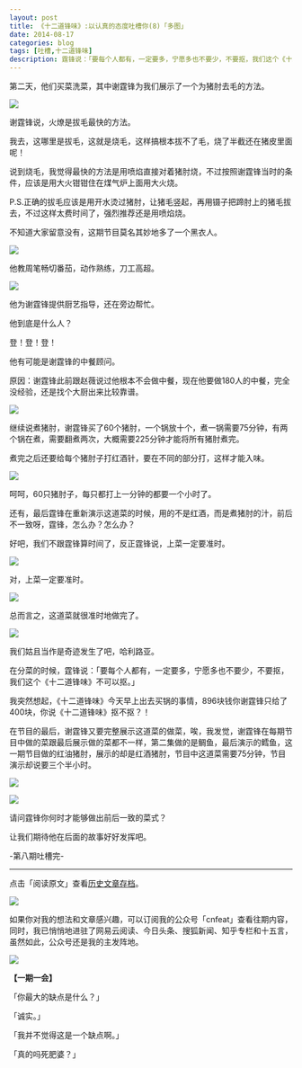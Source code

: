 ```yaml
---
layout: post
title: 《十二道锋味》:以认真的态度吐槽你(8)「多图」
date: 2014-08-17
categories: blog
tags: [吐槽,十二道锋味]
description: 霆锋说：「要每个人都有，一定要多，宁愿多也不要少，不要抠，我们这个《十二道锋味》不可以抠。」
---
```




第二天，他们买菜洗菜，其中谢霆锋为我们展示了一个为猪肘去毛的方法。

![](http://cnfeat.qiniudn.com/Image-2014-08-12-16-36-53.jpg)

谢霆锋说，火燎是拔毛最快的方法。

我去，这哪里是拔毛，这就是烧毛，这样搞根本拔不了毛，烧了半截还在猪皮里面呢！

说到烧毛，我觉得最快的方法是用喷焰直接对着猪肘烧，不过按照谢霆锋当时的条件，应该是用大火钳钳住在煤气炉上面用大火烧。

P.S.正确的拔毛应该是用开水烫过猪肘，让猪毛竖起，再用镊子把蹄肘上的猪毛拔去，不过这样太费时间了，强烈推荐还是用喷焰烧。

不知道大家留意没有，这期节目莫名其妙地多了一个黑衣人。

![](http://cnfeat.qiniudn.com/Image-2014-08-12-16-48-22.jpg)

他教周笔畅切番茄，动作熟练，刀工高超。

![](http://cnfeat.qiniudn.com/Image-2014-08-12-16-31-00.jpg)

他为谢霆锋提供厨艺指导，还在旁边帮忙。

他到底是什么人？

登！登！登！

他有可能是谢霆锋的中餐顾问。

原因：谢霆锋此前跟赵薇说过他根本不会做中餐，现在他要做180人的中餐，完全没经验，还是找个大厨出来比较靠谱。

![](http://cnfeat.qiniudn.com/Image-2014-08-12-16-55-31.jpg)

继续说煮猪肘，谢霆锋买了60个猪肘，一个锅放十个，煮一锅需要75分钟，有两个锅在煮，需要翻煮两次，大概需要225分钟才能将所有猪肘煮完。

煮完之后还要给每个猪肘子打红酒针，要在不同的部分打，这样才能入味。

![](http://cnfeat.qiniudn.com/Image-2014-08-12-17-25-53.jpg)

呵呵，60只猪肘子，每只都打上一分钟的都要一个小时了。

还有，最后霆锋在重新演示这道菜的时候，用的不是红酒，而是煮猪肘的汁，前后不一致呀，霆锋，怎么办？怎么办？

好吧，我们不跟霆锋算时间了，反正霆锋说，上菜一定要准时。

![](http://cnfeat.qiniudn.com/Image-2014-08-12-13-16-42.png)

对，上菜一定要准时。

![](http://cnfeat.qiniudn.com/Image-2014-08-07-15-24-41.jpg)


总而言之，这道菜就很准时地做完了。

![](http://cnfeat.qiniudn.com/Image-2014-08-12-17-33-51.jpg)

我们姑且当作是奇迹发生了吧，哈利路亚。

在分菜的时候，霆锋说：「要每个人都有，一定要多，宁愿多也不要少，不要抠，我们这个《十二道锋味》不可以抠。」

我突然想起，《十二道锋味》今天早上出去买锅的事情，896块钱你谢霆锋只给了400块，你说《十二道锋味》抠不抠？！

在节目的最后，谢霆锋又要完整展示这道菜的做菜，唉，我发觉，谢霆锋在每期节目中做的菜跟最后展示做的菜都不一样，第二集做的是鲷鱼，最后演示的鳕鱼，这一期节目做的红油猪肘，展示的却是红酒猪肘，节目中这道菜需要75分钟，节目演示却说要三个半小时。

![](http://cnfeat.qiniudn.com/Image-2014-08-12-17-47-20.jpg)

![](http://cnfeat.qiniudn.com/Image-2014-08-12-17-48-49.jpg)

请问霆锋你何时才能够做出前后一致的菜式？

让我们期待他在后面的故事好好发挥吧。

-第八期吐槽完-


---

点击「阅读原文」查看[历史文章存档](http://xiaoyan.work)。

![](http://cnfeat.qiniudn.com/mHDSX.png)

如果你对我的想法和文章感兴趣，可以订阅我的公众号「cnfeat」查看往期内容，同时，我已悄悄地进驻了网易云阅读、今日头条、搜狐新闻、知乎专栏和十五言，虽然如此，公众号还是我的主发阵地。

![](http://cnfeat.qiniudn.com/signitrue-2014-07-11.png)


**【一期一会】**

「你最大的缺点是什么？」

「诚实。」

「我并不觉得这是一个缺点啊。」

「真的吗死肥婆？」


